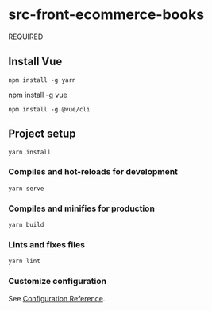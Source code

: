 # src-front-ecommerce-books

REQUIRED

## Install Vue
```
npm install -g yarn
```
npm install -g vue
```
npm install -g @vue/cli
```

## Project setup
```
yarn install
```

### Compiles and hot-reloads for development
```
yarn serve
```

### Compiles and minifies for production
```
yarn build
```

### Lints and fixes files
```
yarn lint
```

### Customize configuration
See [Configuration Reference](https://cli.vuejs.org/config/).
